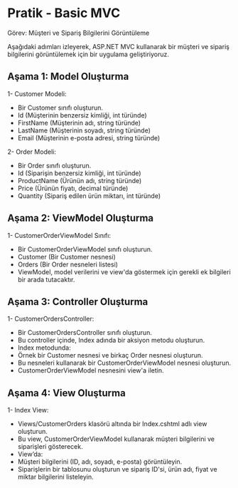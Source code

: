 # Pratik - Basic MVC
Görev: Müşteri ve Sipariş Bilgilerini Görüntüleme

Aşağıdaki adımları izleyerek, ASP.NET MVC kullanarak bir müşteri ve sipariş bilgilerini görüntülemek için bir uygulama geliştiriyoruz.

## Aşama 1: Model Oluşturma

 1- Customer Modeli:

 * Bir Customer sınıfı oluşturun.
 * Id (Müşterinin benzersiz kimliği, int türünde)
 * FirstName (Müşterinin adı, string türünde)
 * LastName (Müşterinin soyadı, string türünde)
 * Email (Müşterinin e-posta adresi, string türünde)

 2- Order Modeli:
 
 * Bir Order sınıfı oluşturun.
 * Id (Siparişin benzersiz kimliği, int türünde)
 * ProductName (Ürünün adı, string türünde)
 * Price (Ürünün fiyatı, decimal türünde) 
 * Quantity (Sipariş edilen ürün miktarı, int türünde)

## Aşama 2: ViewModel Oluşturma

 1- CustomerOrderViewModel Sınıfı:

 * Bir CustomerOrderViewModel sınıfı oluşturun.
 * Customer (Bir Customer nesnesi)
 * Orders (Bir Order nesneleri listesi)
 * ViewModel, model verilerini ve view'da göstermek için gerekli ek bilgileri bir arada tutacaktır.

## Aşama 3: Controller Oluşturma

 1- CustomerOrdersController:

 * Bir CustomerOrdersController sınıfı oluşturun.
 * Bu controller içinde, Index adında bir aksiyon metodu oluşturun.
 * Index metodunda:
 * Örnek bir Customer nesnesi ve birkaç Order nesnesi oluşturun.
 * Bu nesneleri kullanarak bir CustomerOrderViewModel nesnesi oluşturun.
 * CustomerOrderViewModel nesnesini view'a iletin.

## Aşama 4: View Oluşturma
 1- Index View:

 * Views/CustomerOrders klasörü altında bir Index.cshtml adlı view oluşturun.
 * Bu view, CustomerOrderViewModel kullanarak müşteri bilgilerini ve siparişleri gösterecek.
 * View’da:
 * Müşteri bilgilerini (ID, adı, soyadı, e-posta) görüntüleyin.
 * Siparişlerin bir tablosunu oluşturun ve sipariş ID'si, ürün adı, fiyat ve miktar bilgilerini listeleyin.

   
